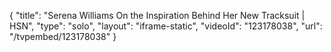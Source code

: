 {
    "title": "Serena Williams On the Inspiration Behind Her New Tracksuit | HSN",
    "type": "solo",
    "layout": "iframe-static",
    "videoId": "123178038",
    "url": "\/tvpembed\/123178038"
}